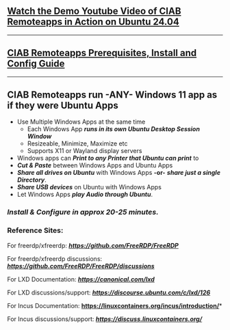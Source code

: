 ## [Watch the Demo Youtube Video of CIAB Remoteapps in Action on Ubuntu 24.04](https://youtu.be/q-p3xN5Cfug?si=1zuxb_dq8i_96T_L)
---
## [CIAB Remoteapps Prerequisites, Install and Config Guide](https://github.com/bmullan/ciab-remoteapps/blob/main/CIAB%20Remoteapps%20Install%20and%20Config%20Guide%20v1.1.pdf)
---
## CIAB Remoteapps run -ANY- Windows 11 app as if they were Ubuntu Apps
- Use Multiple Windows Apps at the same time
   - Each Windows App ***runs in its own Ubuntu Desktop Session Window***
   - Resizeable, Minimize, Maximize etc
   - Supports X11 or Wayland display servers 
- Windows apps can ***Print to any Printer that Ubuntu can print*** to
- ***Cut & Paste*** between Windows Apps and Ubuntu Apps
- ***Share all drives on Ubuntu*** with Windows Apps **-or-** ***share just a single Directory***.
- ***Share USB devices*** on Ubuntu with Windows Apps
- Let Windows Apps ***play Audio through Ubuntu***.

### *Install & Configure in approx 20-25 minutes.*

### Reference Sites:

For freerdp/xfreerdp: ***https://github.com/FreeRDP/FreeRDP***    

For freerdp/xfreerdp discussions: ***https://github.com/FreeRDP/FreeRDP/discussions***

For LXD Documentation: ***https://canonical.com/lxd***   

For LXD discussions/support: ***https://discourse.ubuntu.com/c/lxd/126***   

For Incus Documentation:  **https://linuxcontainers.org/incus/introduction/***   

For Incus discussions/support:  ***https://discuss.linuxcontainers.org/***   

